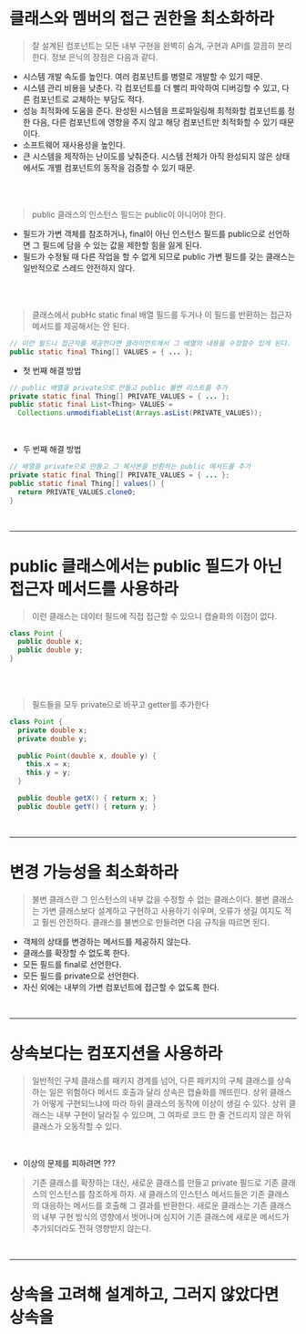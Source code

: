 # 클래스와 멤버의 접근 권한을 최소화하라

> 잘 설계된 컴포넌트는 모든 내부 구현을 완벽히 숨겨, 구현과 API를 깔끔히 분리한다.
> 정보 은닉의 장점은 다음과 같다.

- 시스템 개발 속도를 높인다. 여러 컴포넌트를 병렬로 개발할 수 있기 때문.
- 시스템 관리 비용을 낮춘다. 각 컴포넌트를 더 빨리 파악하여 디버깅할 수 있고, 다른 컴포넌트로 교체하는 부담도 적다.
- 성능 최적화에 도움을 준다. 완성된 시스템을 프로파일링해 최적화할 컴포넌트를 정한 다음, 다른 컴포넌트에 영향을 주지 않고 해당 컴포넌트만 최적화할 수 있기 때문이다.
- 소프트웨어 재사용성을 높인다.
- 큰 시스템을 제작하는 난이도를 낮춰준다. 시스템 전체가 아직 완성되지 않은 상태에서도 개별 컴포넌트의 동작을 검증할 수 있기 때문.

<br>
<br>

> public 클래스의 인스턴스 필드는 public이 아니어야 한다.
- 필드가 가변 객체를 참조하거나, final이 아닌 인스턴스 필드를 public으로 선언하면 그 필드에 담을 수 있는 값을 제한할 힘을 잃게 된다.
- 필드가 수정될 때 다른 작업을 할 수 없게 되므로 public 가변 필드를 갖는 클래스는 일반적으로 스레드 안전하지 않다.

<br>
<br>

> 클래스에서 pubHc static final 배열 필드를 두거나 이 필드를 반환하는 접근자 메서드를 제공해서는 안 된다.
```java
// 이런 필드나 접근자를 제공한다면 클라이언트에서 그 배열의 내용을 수정할수 있게 된다.
public static final Thing[] VALUES = { ... };
```

- 첫 번째 해결 방법
```java
// public 배열을 private으로 만들고 public 불변 리스트를 추가
private static final Thing[] PRIVATE_VALUES = { ... }; 
public static final List<Thing> VALUES =
  Collections.unmodifiableList(Arrays.asList(PRIVATE_VALUES));
```

<br>

- 두 번째 해결 방법
```java
// 배열을 private으로 만들고 그 복사본을 반환하는 public 메서드를 추가
private static final Thing[] PRIVATE_VALUES = { ... }; 
public static final Thing[] values() {
  return PRIVATE_VALUES.cloneO; 
}
```


<br>
<hr>


# public 클래스에서는 public 필드가 아닌 접근자 메서드를 사용하라

> 이런 클래스는 데이터 필드에 직접 접근할 수 있으니 캡슐화의 이점이 없다.
```java
class Point {
  public double x;
  public double y; 
}
```

<br>
<br>

> 필드들을 모두 private으로 바꾸고 getter를 추가한다
```java
class Point {
  private double x; 
  private double y;
  
  public Point(double x, double y) { 
    this.x = x;
    this.y = y;
  }
  
  public double getX() { return x; } 
  public double getY() { return y; }
```


<br>
<hr>


# 변경 가능성을 최소화하라

> 불변 클래스란 그 인스턴스의 내부 값을 수정할 수 없는 클래스이다.
> 불변 클래스는 가변 클래스보다 설계하고 구현하고 사용하기 쉬우며, 오류가 생길 여지도 적고 훨씬 안전하다.
> 클래스를 불변으로 만들려면 다음 규칙을 따르면 된다.

- 객체의 상태를 변경하는 메서드를 제공하지 않는다.
- 클래스를 확장할 수 없도록 한다.
- 모든 필드를 final로 선언한다.
- 모든 필드를 private으로 선언한다.
- 자신 외에는 내부의 가변 컴포넌트에 접근할 수 없도록 한다.


<br>
<hr>


# 상속보다는 컴포지션을 사용하라

> 일반적인 구체 클래스를 패키지 경계를 넘어, 다른 패키지의 구체 클래스를 상속하는 일은 위험하다
> 메서드 호출과 달리 상속은 캡슐화를 깨뜨린다.
> 상위 클래스가 어떻게 구현되느냐에 따라 하위 클래스의 동작에 이상이 생길 수 있다.
> 상위 클래스는 내부 구현이 달라질 수 있으며, 그 여파로 코드 한 줄 건드리지 않은 하위 클래스가 오동작할 수 있다.

<br>

- 이상의 문제를 피하려면 ???

> 기존 클래스를 확장하는 대신, 새로운 클래스를 만들고 private 필드로 기존 클래스의 인스턴스를 참조하게 하자.
> 새 클래스의 인스턴스 메서드들은 기존 클래스의 대응하는 메서드를 호출해 그 결과를 반환한다.
> 새로운 클래스는 기존 클래스의 내부 구현 방식의 영향에서 벗어나며
> 심지어 기존 클래스에 새로운 메서드가 추가되더라도 전혀 영향받지 않는다.


<br>
<hr>


# 상속을 고려해 설계하고, 그러지 않았다면 상속을 












